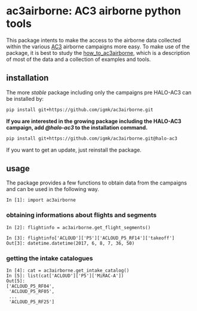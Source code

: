 # ac3airborne: AC3 airborne python tools 

This package intents to make the access to the airborne data collected within the various [AC3](http://www.ac3-tr.de/) airborne campaigns more easy. To make use of the package, it is best to study the [how_to_ac3airborne](https://igmk.github.io/how_to_ac3airborne/intro.html), which is a description of most of the data and a collection of examples and tools.

## installation
The more *stable* package including only the campaigns pre HALO-AC3 can be installed by:
```bash
pip install git+https://github.com/igmk/ac3airborne.git
```

**If you are interested in the growing package including the HALO-AC3 campaign, add *@halo-ac3* to the installation command.**

```bash
pip install git+https://github.com/igmk/ac3airborne.git@halo-ac3
```

If you want to get an update, just reinstall the package.

## usage

The package provides a few functions to obtain data from the campaigns and can be used in the following way.

```ipython
In [1]: import ac3airborne
```

### obtaining informations about flights and segments

```ipython
In [2]: flightinfo = ac3airborne.get_flight_segments()

In [3]: flightinfo['ACLOUD']['P5']['ACLOUD_P5_RF14']['takeoff']
Out[3]: datetime.datetime(2017, 6, 8, 7, 36, 50)
```

### getting the intake catalogues

```ipython
In [4]: cat = ac3airborne.get_intake_catalog()
In [5]: list(cat['ACLOUD']['P5']['MiRAC-A'])                                                                                                                                                                                      
Out[5]: 
['ACLOUD_P5_RF04',
 'ACLOUD_P5_RF05',
 ...
 'ACLOUD_P5_RF25']
```
